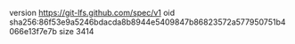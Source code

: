 version https://git-lfs.github.com/spec/v1
oid sha256:86f53e9a5246bdacda8b8944e5409847b86823572a577950751b4066e13f7e7b
size 3414
